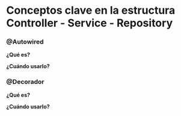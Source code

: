 # Conceptos clave en la estructura Controller - Service - Repository


### @Autowired

**¿Qué es?**


**¿Cuándo usarlo?**



### @Decorador

**¿Qué es?**


**¿Cuándo usarlo?**

